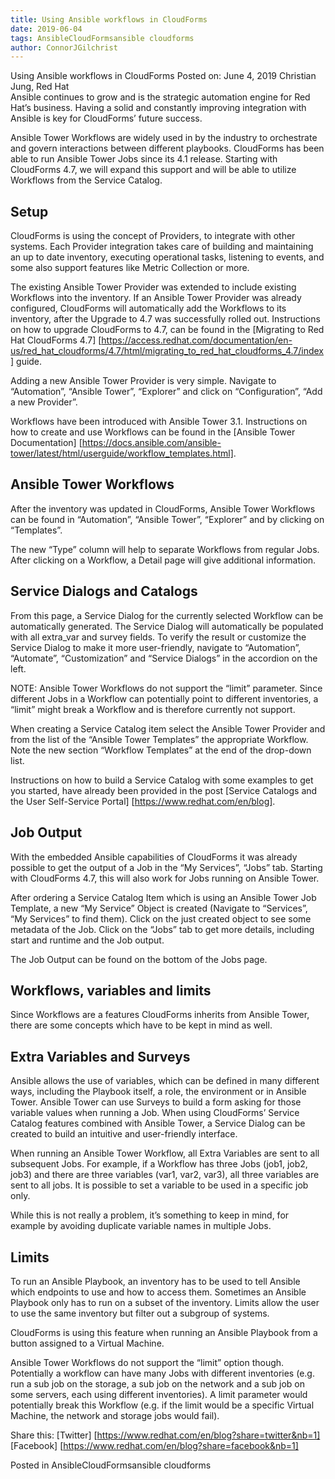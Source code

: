 ```yaml
---     
title: Using Ansible workflows in CloudForms 
date: 2019-06-04
tags: AnsibleCloudFormsansible cloudforms 
author: ConnorJGilchrist
---
```

 
Using Ansible workflows in CloudForms
Posted on: June 4, 2019
Christian Jung, Red Hat  
Ansible continues to grow and is the strategic automation engine for Red Hat’s business. Having a solid and constantly improving integration with Ansible is key for CloudForms’ future success.  
  
Ansible Tower Workflows are widely used in by the industry to orchestrate and govern interactions between different playbooks. CloudForms has been able to run Ansible Tower Jobs since its 4.1 release. Starting with CloudForms 4.7, we will expand this support and will be able to utilize Workflows from the Service Catalog.

## Setup ##

CloudForms is using the concept of Providers, to integrate with other systems. Each Provider integration takes care of building and maintaining an up to date inventory, executing operational tasks, listening to events, and some also support features like Metric Collection or more.  
  
The existing Ansible Tower Provider was extended to include existing Workflows into the inventory. If an Ansible Tower Provider was already configured, CloudForms will automatically add the Workflows to its inventory, after the Upgrade to 4.7 was successfully rolled out. Instructions on how to upgrade CloudForms to 4.7, can be found in the [Migrating to Red Hat CloudForms 4.7] [https://access.redhat.com/documentation/en-us/red_hat_cloudforms/4.7/html/migrating_to_red_hat_cloudforms_4.7/index] guide.

Adding a new Ansible Tower Provider is very simple. Navigate to “Automation”, “Ansible Tower”, “Explorer” and click on “Configuration”, “Add a new Provider”.  

Workflows have been introduced with Ansible Tower 3.1. Instructions on how to create and use Workflows can be found in the [Ansible Tower Documentation] [https://docs.ansible.com/ansible-tower/latest/html/userguide/workflow_templates.html].

## Ansible Tower Workflows ##

After the inventory was updated in CloudForms, Ansible Tower Workflows can be found in “Automation”, “Ansible Tower”, “Explorer” and by clicking on “Templates”.

The new “Type” column will help to separate Workflows from regular Jobs. After clicking on a Workflow, a Detail page will give additional information.

## Service Dialogs and Catalogs ##

From this page, a Service Dialog for the currently selected Workflow can be automatically generated. The Service Dialog will automatically be populated with all extra_var and survey fields. To verify the result or customize the Service Dialog to make it more user-friendly, navigate to “Automation”, “Automate”, “Customization” and “Service Dialogs” in the accordion on the left.  

NOTE: Ansible Tower Workflows do not support the “limit” parameter. Since different Jobs in a Workflow can potentially point to different inventories, a “limit” might break a Workflow and is therefore currently not support.  
  
When creating a Service Catalog item select the Ansible Tower Provider and from the list of the “Ansible Tower Templates” the appropriate Workflow. Note the new section “Workflow Templates” at the end of the drop-down list.

Instructions on how to build a Service Catalog with some examples to get you started, have already been provided in the post [Service Catalogs and the User Self-Service Portal] [https://www.redhat.com/en/blog].  

## Job Output ##

With the embedded Ansible capabilities of CloudForms it was already possible to get the output of a Job in the “My Services”, “Jobs” tab. Starting with CloudForms 4.7, this will also work for Jobs running on Ansible Tower.  
  
After ordering a Service Catalog Item which is using an Ansible Tower Job Template, a new “My Service” Object is created (Navigate to “Services”, “My Services” to find them). Click on the just created object to see some metadata of the Job. Click on the “Jobs” tab to get more details, including start and runtime and the Job output.

The Job Output can be found on the bottom of the Jobs page.

## Workflows, variables and limits ##

Since Workflows are a features CloudForms inherits from Ansible Tower, there are some concepts which have to be kept in mind as well.

## Extra Variables and Surveys ##

Ansible allows the use of variables, which can be defined in many different ways, including the Playbook itself, a role, the environment or in Ansible Tower. Ansible Tower can use Surveys to build a form asking for those variable values when running a Job. When using CloudForms’ Service Catalog features combined with Ansible Tower, a Service Dialog can be created to build an intuitive and user-friendly interface.  
  
When running an Ansible Tower Workflow, all Extra Variables are sent to all subsequent Jobs. For example, if a Workflow has three Jobs (job1, job2, job3) and there are three variables (var1, var2, var3), all three variables are sent to all jobs. It is possible to set a variable to be used in a specific job only.
  
While this is not really a problem, it’s something to keep in mind, for example by avoiding duplicate variable names in multiple Jobs.

## Limits ##

To run an Ansible Playbook, an inventory has to be used to tell Ansible which endpoints to use and how to access them. Sometimes an Ansible Playbook only has to run on a subset of the inventory. Limits allow the user to use the same inventory but filter out a subgroup of systems.  
  
CloudForms is using this feature when running an Ansible Playbook from a button assigned to a Virtual Machine.
  
Ansible Tower Workflows do not support the “limit” option though. Potentially a workflow can have many Jobs with different inventories (e.g. run a sub job on the storage, a sub job on the network and a sub job on some servers, each using different inventories). A limit parameter would potentially break this Workflow (e.g. if the limit would be a specific Virtual Machine, the network and storage jobs would fail).
  
Share this:
[Twitter] [https://www.redhat.com/en/blog?share=twitter&nb=1]
[Facebook] [https://www.redhat.com/en/blog?share=facebook&nb=1]

Posted in AnsibleCloudFormsansible cloudforms
